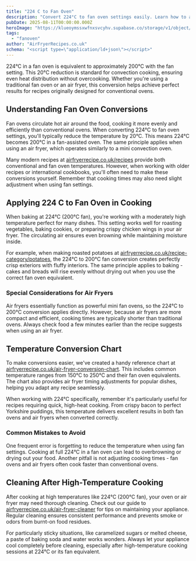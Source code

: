 ```yaml
---
title: "224 C to Fan Oven"
description: "Convert 224°C to fan oven settings easily. Learn how to adjust temperatures for baking, roasting, and air frying with our simple guide."
pubDate: 2025-08-11T00:00:00.000Z
heroImage: "https://klueoymssxwfnxsvcyhv.supabase.co/storage/v1/object/public/md/224-c-to-fan-oven-d4082aa6.png"
tags:
  - "fanoven"
author: "AirFryerRecipes.co.uk"
schema: "<script type=\"application/ld+json\"></script>"
---
```


<p>224°C in a fan oven is equivalent to approximately 200°C with the fan setting. This 20°C reduction is standard for convection cooking, ensuring even heat distribution without overcooking. Whether you're using a traditional fan oven or an air fryer, this conversion helps achieve perfect results for recipes originally designed for conventional ovens.</p>

<h2>Understanding Fan Oven Conversions</h2>
<p>Fan ovens circulate hot air around the food, cooking it more evenly and efficiently than conventional ovens. When converting 224°C to fan oven settings, you'll typically reduce the temperature by 20°C. This means 224°C becomes 200°C in a fan-assisted oven. The same principle applies when using an air fryer, which operates similarly to a mini convection oven.</p>
<p>Many modern recipes at <a href=https://www.airfryerrecipe.co.uk/recipes>airfryerrecipe.co.uk/recipes</a> provide both conventional and fan oven temperatures. However, when working with older recipes or international cookbooks, you'll often need to make these conversions yourself. Remember that cooking times may also need slight adjustment when using fan settings.</p>

<h2>Applying 224 C to Fan Oven in Cooking</h2>
<p>When baking at 224°C (200°C fan), you're working with a moderately high temperature perfect for many dishes. This setting works well for roasting vegetables, baking cookies, or preparing crispy chicken wings in your air fryer. The circulating air ensures even browning while maintaining moisture inside.</p>
<p>For example, when making roasted potatoes at <a href=https://www.airfryerrecipe.co.uk/recipe-category/potatoes>airfryerrecipe.co.uk/recipe-category/potatoes</a>, the 224°C to 200°C fan conversion creates perfectly crisp exteriors with fluffy interiors. The same principle applies to baking - cakes and breads will rise evenly without drying out when you use the correct fan oven equivalent.</p>

<h3>Special Considerations for Air Fryers</h3>
<p>Air fryers essentially function as powerful mini fan ovens, so the 224°C to 200°C conversion applies directly. However, because air fryers are more compact and efficient, cooking times are typically shorter than traditional ovens. Always check food a few minutes earlier than the recipe suggests when using an air fryer.</p>

<h2>Temperature Conversion Chart</h2>
<p>To make conversions easier, we've created a handy reference chart at <a href=https://www.airfryerrecipe.co.uk/air-fryer-conversion-chart>airfryerrecipe.co.uk/air-fryer-conversion-chart</a>. This includes common temperature ranges from 150°C to 250°C and their fan oven equivalents. The chart also provides air fryer timing adjustments for popular dishes, helping you adapt any recipe seamlessly.</p>
<p>When working with 224°C specifically, remember it's particularly useful for recipes requiring quick, high-heat cooking. From crispy bacon to perfect Yorkshire puddings, this temperature delivers excellent results in both fan ovens and air fryers when converted correctly.</p>

<h3>Common Mistakes to Avoid</h3>
<p>One frequent error is forgetting to reduce the temperature when using fan settings. Cooking at full 224°C in a fan oven can lead to overbrowning or drying out your food. Another pitfall is not adjusting cooking times - fan ovens and air fryers often cook faster than conventional ovens.</p>

<h2>Cleaning After High-Temperature Cooking</h2>
<p>After cooking at high temperatures like 224°C (200°C fan), your oven or air fryer may need thorough cleaning. Check out our guide to <a href=https://www.airfryerrecipe.co.uk/air-fryer-cleaner>airfryerrecipe.co.uk/air-fryer-cleaner</a> for tips on maintaining your appliance. Regular cleaning ensures consistent performance and prevents smoke or odors from burnt-on food residues.</p>
<p>For particularly sticky situations, like caramelized sugars or melted cheese, a paste of baking soda and water works wonders. Always let your appliance cool completely before cleaning, especially after high-temperature cooking sessions at 224°C or its fan equivalent.</p>